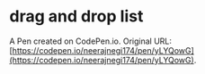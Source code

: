 # drag and drop list

A Pen created on CodePen.io. Original URL: [https://codepen.io/neerajnegi174/pen/yLYQowG](https://codepen.io/neerajnegi174/pen/yLYQowG).



